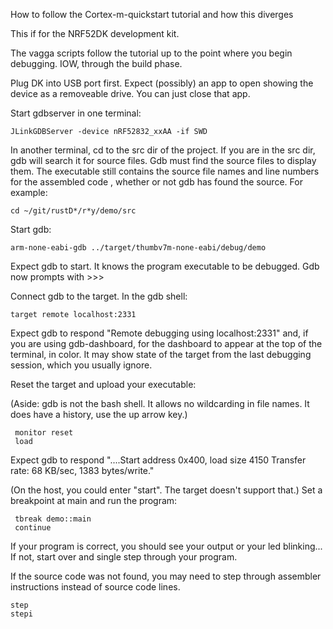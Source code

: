 
How to follow the Cortex-m-quickstart tutorial and how this diverges

This if for the NRF52DK development kit.

The vagga scripts follow the tutorial up to the point where you begin debugging.
IOW, through the build phase.

Plug DK into USB port first.
Expect (possibly) an app to open showing the device as a removeable drive.
You can just close that app.

Start gdbserver in one terminal:

    JLinkGDBServer -device nRF52832_xxAA -if SWD

In another terminal, cd to the src dir of the project.
If you are in the src dir, gdb will search it for source files.
Gdb must find the source files to display them.
The executable still contains the source file names and line numbers for the assembled code , whether or not gdb has found the source.
For example:

    cd ~/git/rustD*/r*y/demo/src

Start gdb:

    arm-none-eabi-gdb ../target/thumbv7m-none-eabi/debug/demo


Expect gdb to start.  It knows the program executable to be debugged.  Gdb now prompts with >>>

Connect gdb to the target.  In the gdb shell:

    target remote localhost:2331
    
Expect gdb to respond "Remote debugging using localhost:2331"
and, if you are using gdb-dashboard, for the dashboard to appear at the top of the terminal, in color.
It may show state of the target from the last debugging session, which you usually ignore.

Reset the target and upload your executable:

(Aside: gdb is not the bash shell.  It allows no wildcarding in file names.  It does have a history, use the up arrow key.)

     monitor reset
     load
     
Expect gdb to respond "....Start address 0x400, load size 4150
Transfer rate: 68 KB/sec, 1383 bytes/write."

(On the host, you could enter "start".  The target doesn't support that.)
Set a breakpoint at main and run the program:

     tbreak demo::main
     continue
     
If your program is correct, you should see your output or your led blinking...
If not, start over and single step through your program.

If the source code was not found, you may need to step through assembler instructions instead of source code lines.

    step
    stepi  
   
      



